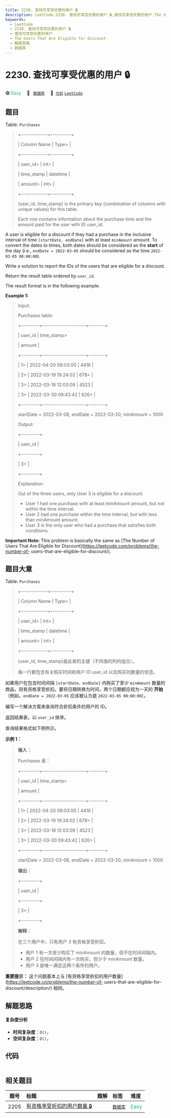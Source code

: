 ```yaml
---
title: 2230. 查找可享受优惠的用户 🔒
description: LeetCode,2230. 查找可享受优惠的用户 🔒,查找可享受优惠的用户,The Users That Are Eligible for Discount,解题思路,数据库
keywords:
  - LeetCode
  - 2230. 查找可享受优惠的用户 🔒
  - 查找可享受优惠的用户
  - The Users That Are Eligible for Discount
  - 解题思路
  - 数据库
---
```


# 2230. 查找可享受优惠的用户 🔒

🟢 <font color=#15bd66>Easy</font>&emsp; 🔖&ensp; [`数据库`](/tag/database.md)&emsp; 🔗&ensp;[`力扣`](https://leetcode.cn/problems/the-users-that-are-eligible-for-discount) [`LeetCode`](https://leetcode.com/problems/the-users-that-are-eligible-for-discount)

## 题目

Table: `Purchases`

> 
> 
> 
> 
> 
> +-------------+----------+
> 
> | Column Name | Type> 
>  |
> 
> +-------------+----------+
> 
> | user_id> 
>  | int> 
>   |
> 
> | time_stamp  | datetime |
> 
> | amount> 
>   | int> 
>   |
> 
> +-------------+----------+
> 
> (user_id, time_stamp) is the primary key (combination of columns with unique values) for this table.
> 
> Each row contains information about the purchase time and the amount paid for the user with ID user_id.
> 
> 



A user is eligible for a discount if they had a purchase in the inclusive
interval of time `[startDate, endDate]` with at least `minAmount` amount. To
convert the dates to times, both dates should be considered as the **start**
of the day (i.e., `endDate = 2022-03-05` should be considered as the time
`2022-03-05 00:00:00`).

Write a solution to report the IDs of the users that are eligible for a
discount.

Return the result table ordered by `user_id`.

The result format is in the following example.



**Example 1:**

> Input:
> 
> Purchases table:
> 
> +---------+---------------------+--------+
> 
> | user_id | time_stamp> 
> > 
>   | amount |
> 
> +---------+---------------------+--------+
> 
> | 1> 
>    | 2022-04-20 09:03:00 | 4416   |
> 
> | 2> 
>    | 2022-03-19 19:24:02 | 678> 
> |
> 
> | 3> 
>    | 2022-03-18 12:03:09 | 4523   |
> 
> | 3> 
>    | 2022-03-30 09:43:42 | 626> 
> |
> 
> +---------+---------------------+--------+
> 
> startDate = 2022-03-08, endDate = 2022-03-20, minAmount = 1000
> 
> Output:
> 
> +---------+
> 
> | user_id |
> 
> +---------+
> 
> | 3> 
>    |
> 
> +---------+
> 
> Explanation:
> 
> Out of the three users, only User 3 is eligible for a discount.
 > - User 1 had one purchase with at least minAmount amount, but not within the time interval.
 > - User 2 had one purchase within the time interval, but with less than minAmount amount.
 > - User 3 is the only user who had a purchase that satisfies both conditions.
> 
> 



**Important Note:** This problem is basically the same as [The Number of Users
That Are Eligible for Discount](https://leetcode.com/problems/the-number-of-
users-that-are-eligible-for-discount/).


## 题目大意

Table: `Purchases`

> 
> 
> 
> 
> 
> +-------------+----------+
> 
> | Column Name | Type> 
>  |
> 
> +-------------+----------+
> 
> | user_id> 
>  | int> 
>   |
> 
> | time_stamp  | datetime |
> 
> | amount> 
>   | int> 
>   |
> 
> +-------------+----------+
> 
> (user_id, time_stamp)是此表的主键（不同值的列的组合）。
> 
> 每一行都包含有关购买时间和用户 ID user_id 以及购买的数量的信息。
> 
> 

如果用户在包含时间间隔 `[startDate，endDate]` 内购买了至少 `minAmount`
数量的商品，则有资格享受折扣。要将日期转换为时间，两个日期都应视为一天的 **开始** （例如，`endDate = 2022-03-05` 应该被认为是
`2022-03-05 00:00:00`）。

编写一个解决方案来查询符合折扣条件的用户的 ID。

返回结果表，以 `user_id` 排序。

查询结果格式如下例所示。

**示例 1：**

> 
> 
> 
> 
> 
> **输入：**
> 
> Purchases 表：
> 
> +---------+---------------------+--------+
> 
> | user_id | time_stamp> 
> > 
>   | amount |
> 
> +---------+---------------------+--------+
> 
> | 1> 
>    | 2022-04-20 09:03:00 | 4416   |
> 
> | 2> 
>    | 2022-03-19 19:24:02 | 678> 
> |
> 
> | 3> 
>    | 2022-03-18 12:03:09 | 4523   |
> 
> | 3> 
>    | 2022-03-30 09:43:42 | 626> 
> |
> 
> +---------+---------------------+--------+
> 
> startDate = 2022-03-08, endDate = 2022-03-20, minAmount = 1000
> 
> **输出：**
> 
> +---------+
> 
> | user_id |
> 
> +---------+
> 
> | 3> 
>    |
> 
> +---------+
> 
> **解释：**
> 
> 在三个用户中，只有用户 3 有资格享受折扣。
> - 用户 1 有一次至少购买了 minAmount 的数量，但不在时间间隔内。
> - 用户 2 在时间间隔内有一次购买，但少于 minAmount 数量。
> - 用户 3 是唯一满足这两个条件的用户。
> 
> 

**重要提示：** 这个问题基本上与 [有资格享受折扣的用户数量](https://leetcode.cn/problems/the-number-of-
users-that-are-eligible-for-discount/description/) 相同。


## 解题思路

#### 复杂度分析

- **时间复杂度**：`O()`，
- **空间复杂度**：`O()`，

## 代码

```javascript

```

## 相关题目

<!-- prettier-ignore -->
| 题号 | 标题 | 题解 | 标签 | 难度 |
| :------: | :------ | :------: | :------ | :------ |
| 2205 | [有资格享受折扣的用户数量 🔒](https://leetcode.com/problems/the-number-of-users-that-are-eligible-for-discount) |  |  [`数据库`](/tag/database.md) | <font color=#15bd66>Easy</font> |